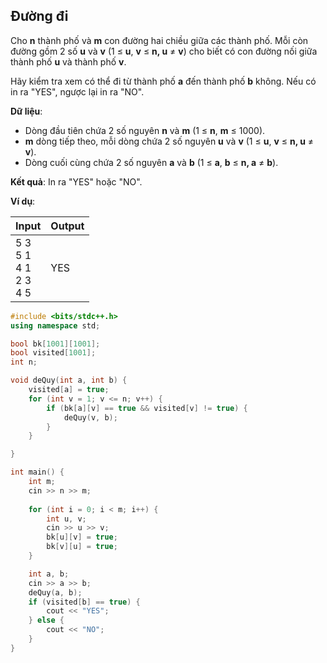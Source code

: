 ## Đường đi

Cho **n** thành phố và **m** con đường hai chiều giữa các thành phố. Mỗi còn đường gồm 2 số **u** và **v** (1 ≤ **u**, **v** ≤ **n, u** ≠ **v**) cho biết có con đường nối giữa thành phố **u** và thành phố **v**.

Hãy kiểm tra xem có thể đi từ thành phố **a** đến thành phố **b** không.
Nếu có in ra "YES", ngược lại in ra "NO".

**Dữ liệu**:

- Dòng đầu tiên chứa 2 số nguyên **n** và **m** (1 ≤ **n**, **m** ≤ 1000).
- **m** dòng tiếp theo, mỗi dòng chứa 2 số nguyên **u** và **v** (1 ≤ **u**, **v** ≤ **n, u** ≠ **v**).
- Dòng cuối cùng chứa 2 số nguyên **a** và **b** (1 ≤ **a**, **b** ≤ **n, a** ≠ **b**).

**Kết quả**: In ra "YES" hoặc "NO".

**Ví dụ**:

| Input | Output |
|:-------|:--------|
| 5 3 <br> 5 1 <br> 4 1 <br> 2 3 <br> 4 5   | YES    |

```cpp
#include <bits/stdc++.h>
using namespace std;

bool bk[1001][1001];
bool visited[1001];
int n;

void deQuy(int a, int b) {
    visited[a] = true;
    for (int v = 1; v <= n; v++) {
        if (bk[a][v] == true && visited[v] != true) {
            deQuy(v, b);
        }
    }

}

int main() {
    int m;
    cin >> n >> m;
    
    for (int i = 0; i < m; i++) {
        int u, v;
        cin >> u >> v;
        bk[u][v] = true;
        bk[v][u] = true;
    }

    int a, b;
    cin >> a >> b;
    deQuy(a, b);
    if (visited[b] == true) {
        cout << "YES";
    } else {
        cout << "NO";
    }
}
```
